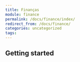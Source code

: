 ```yaml
---
title: Finanças
module: finance
permalink: /docs/finance/index/
redirect_from: /docs/finance/
categories: uncategorized
tags:
---
```


## Getting started
